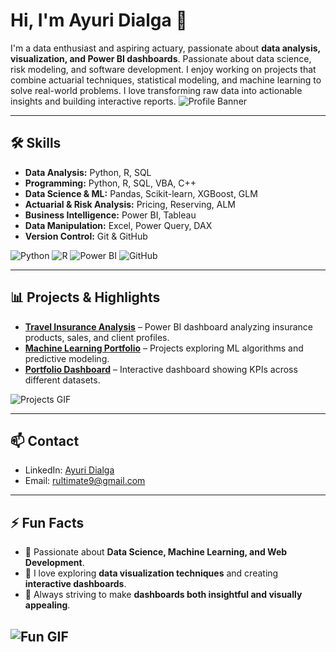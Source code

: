 # Hi, I'm Ayuri Dialga 👋

I'm a data enthusiast and aspiring actuary, passionate about **data analysis, visualization, and Power BI dashboards**.
Passionate about data science, risk modeling, and software development. I enjoy working on projects that combine actuarial techniques, statistical modeling, and machine learning to solve real-world problems.
I love transforming raw data into actionable insights and building interactive reports.
![Profile Banner](https://media.giphy.com/media/3o7aD2saalBwwftBIY/giphy.gif)

---

## 🛠 Skills

- **Data Analysis:** Python, R, SQL
- **Programming:** Python, R, SQL, VBA, C++
- **Data Science & ML:** Pandas, Scikit-learn, XGBoost, GLM
- **Actuarial & Risk Analysis:** Pricing, Reserving, ALM  
- **Business Intelligence:** Power BI, Tableau  
- **Data Manipulation:** Excel, Power Query, DAX  
- **Version Control:** Git & GitHub  

![Python](https://img.shields.io/badge/Python-3776AB?style=flat&logo=python&logoColor=white)
![R](https://img.shields.io/badge/R-276DC3?style=flat&logo=r&logoColor=white)
![Power BI](https://img.shields.io/badge/Power%20BI-F2C80F?style=flat&logo=power-bi&logoColor=white)
![GitHub](https://img.shields.io/badge/GitHub-181717?style=flat&logo=github&logoColor=white)

---

## 📊 Projects & Highlights

- [**Travel Insurance Analysis**](https://github.com/ayuridialga/travel-insurance-analysis) – Power BI dashboard analyzing insurance products, sales, and client profiles.  
- [**Machine Learning Portfolio**](https://github.com/ayuridialga/ml-portfolio) – Projects exploring ML algorithms and predictive modeling.  
- [**Portfolio Dashboard**](https://github.com/ayuridialga/portfolio-dashboard) – Interactive dashboard showing KPIs across different datasets.

![Projects GIF](https://media.giphy.com/media/l3q2K5jinAlChoCLS/giphy.gif)

---

## 📫 Contact

- LinkedIn: [Ayuri Dialga]([https://www.linkedin.com/in/ayuridialga](https://www.linkedin.com/in/frege-meli-kouyem-b81805210))  
- Email: rultimate9@gmail.com  

---

## ⚡ Fun Facts

- 🚀 Passionate about **Data Science, Machine Learning, and Web Development**.  
- 🎯 I love exploring **data visualization techniques** and creating **interactive dashboards**.  
- 🎨 Always striving to make **dashboards both insightful and visually appealing**.  

![Fun GIF](https://media.giphy.com/media/xT9KVH9vRYgS0yXfGk/giphy.gif)
---

